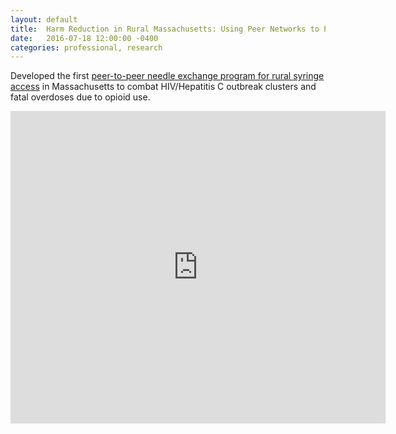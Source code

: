 ```yaml
---
layout: default
title:  Harm Reduction in Rural Massachusetts: Using Peer Networks to Prevent HIV & HCV
date:   2016-07-18 12:00:00 -0400
categories: professional, research
---
```


Developed the first [peer-to-peer needle exchange program for rural syringe access](https://github.com/londonmeanswild/londonmeanswild.github.io/blob/master/_posts/rural-harm-reduction.pdf) in Massachusetts to combat HIV/Hepatitis C outbreak clusters and fatal overdoses due to opioid use.

<embed src="https://londonmeanswild.github.io/_posts/2018-09-16-rural-harm-reduction.pdf" width="600px" height="500px" />

